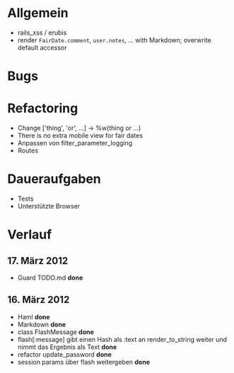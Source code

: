 Allgemein
=========

* rails_xss / erubis
* render `FairDate.comment`, `user.notes`, … with Markdown; overwrite default accessor


Bugs
====


Refactoring
===========

* Change ['thing', 'or', ...] → %w(thing or ...)
* There is no extra mobile view for fair dates
* Anpassen von filter_parameter_logging
* Routes


Daueraufgaben
=============

* Tests
* Unterstützte Browser

Verlauf
=======

17\. März 2012
--------------
* Guard TODO.md **done**

16\. März 2012
-------------
* Haml **done**
* Markdown **done**
* class FlashMessage **done**
* flash[:message] gibt einen Hash als :text an render_to_string weiter und nimmt das Ergebnis als Text **done**
* refactor update_password **done**
* session params über flash weitergeben **done**

